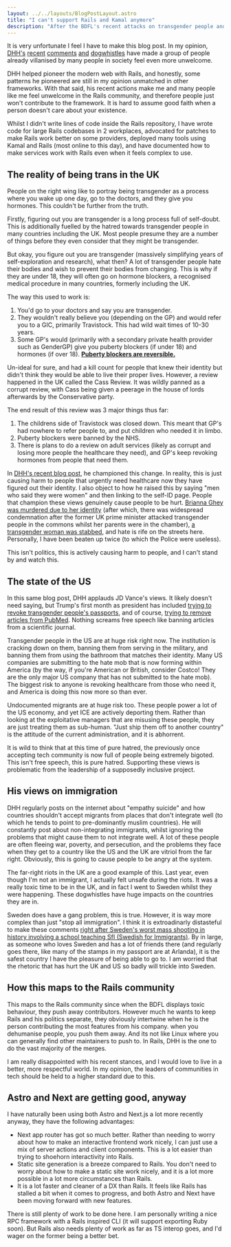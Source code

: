 ```yaml
---
layout: ../../layouts/BlogPostLayout.astro
title: "I can't support Rails and Kamal anymore"
description: "After the BDFL's recent attacks on transgender people and immigrants, I don't believe there is a good environment for contributions."
---
```


It is very unfortunate I feel I have to make this blog post. In my opinion, [DHH's](https://x.com/dhh/status/1890802527936930231) [recent](https://x.com/dhh/status/1891073751988539607) [comments](https://x.com/dhh/status/1891056652134097194) [and](https://x.com/dhh/status/1891094927003525488) [dogwhistles](https://x.com/dhh/status/1890857600264081722) have made a group of people already villanised by many people in society feel even more unwelcome.

DHH helped pioneer the modern web with Rails, and honestly, some patterns he pioneered are still in my opinion unmatched in other frameworks. With that said, his recent actions make me and many people like me feel unwelcome in the Rails community, and therefore people just won't contribute to the framework. It is hard to assume good faith when a person doesn't care about your existence.

Whilst I didn't write lines of code inside the Rails repository, I have wrote code for large Rails codebases in 2 workplaces, advocated for patches to make Rails work better on some providers, deployed many tools using Kamal and Rails (most online to this day), and have documented how to make services work with Rails even when it feels complex to use.

## The reality of being trans in the UK

People on the right wing like to portray being transgender as a process where you wake up one day, go to the doctors, and they give you hormones. This couldn't be further from the truth.

Firstly, figuring out you are transgender is a long process full of self-doubt. This is additionally fuelled by the hatred towards transgender people in many countries including the UK. Most people presume they are a number of things before they even consider that they might be transgender.

But okay, you figure out you are transgender (massively simplifying years of self-exploration and research), what then? A lot of transgender people hate their bodies and wish to prevent their bodies from changing. This is why if they are under 18, they will often go on hormone blockers, a recognised medical procedure in many countries, formerly including the UK.

The way this used to work is:

1. You'd go to your doctors and say you are transgender.
2. They wouldn't really believe you (depending on the GP) and would refer you to a GIC, primarily Travistock. This had wild wait times of 10-30 years.
3. Some GP's would (primarily with a secondary private health provider such as GenderGP) give you puberty blockers (if under 18) and hormones (if over 18). [**Puberty blockers are reversible.**](https://www.abc.net.au/news/2024-09-06/gender-affirming-care-still-safe-effective-and-reversible-review/104322428)

Un-ideal for sure, and had a kill count for people that knew their identity but didn't think they would be able to live their proper lives. However, a review happened in the UK called the Cass Review. It was wildly panned as a corrupt review, with Cass being given a peerage in the house of lords afterwards by the Conservative party.

The end result of this review was 3 major things thus far:

1. The childrens side of Travistock was closed down. This meant that GP's had nowhere to refer people to, and put children who needed it in limbo.
2. Puberty blockers were banned by the NHS.
3. There is plans to do a review on adult services (likely as corrupt and losing more people the healthcare they need), and GP's keep revoking hormones from people that need them.

In [DHH's recent blog post](https://world.hey.com/dhh/europeans-don-t-have-or-understand-free-speech-c7c406e8), he championed this change. In reality, this is just causing harm to people that urgently need healthcare now they have figured out their identity. I also object to how he raised this by saying "men who said they were women" and then linking to the self-ID page. People that champion these views genuinely cause people to be hurt. [Brianna Ghey was murdered due to her identity](https://en.wikipedia.org/wiki/Murder_of_Brianna_Ghey) (after which, there was widespread condemnation after the former UK prime minister attacked transgender people in the commons whilst her parents were in the chamber), [a transgender woman was stabbed](https://www.bbc.com/news/articles/c93l8g35x98o), and hate is rife on the streets here. Personally, I have been beaten up twice (to which the Police were useless).

This isn't politics, this is actively causing harm to people, and I can't stand by and watch this.

## The state of the US

In this same blog post, DHH applauds JD Vance's views. It likely doesn't need saying, but Trump's first month as president has included [trying to revoke transgender people's passports](https://www.vox.com/politics/399502/transgender-passports-lgbtq-trump-marco-rubio-travel-gender), and of course, [trying to remove articles from PubMed](https://www.nature.com/articles/d41586-025-00374-y). Nothing screams free speech like banning articles from a scientific journal.

Transgender people in the US are at huge risk right now. The institution is cracking down on them, banning them from serving in the military, and banning them from using the bathroom that matches their identity. Many US companies are submitting to the hate mob that is now forming within America (by the way, if you're American or British, consider Costco! They are the only major US company that has not submitted to the hate mob). The biggest risk to anyone is revoking healthcare from those who need it, and America is doing this now more so than ever.

Undocumented migrants are at huge risk too. These people power a lot of the US economy, and yet ICE are actively deporting them. Rather than looking at the exploitative managers that are misusing these people, they are just treating them as sub-human. "Just ship them off to another country" is the attitude of the current administration, and it is abhorrent.

It is wild to think that at this time of pure hatred, the previously once accepting tech community is now full of people being extremely bigoted. This isn't free speech, this is pure hatred. Supporting these views is problematic from the leadership of a supposedly inclusive project.

## His views on immigration

DHH regularly posts on the internet about "empathy suicide" and how countries shouldn't accept migrants from places that don't integrate well (to which he tends to point to pre-dominantly muslim countries). He will constantly post about non-integrating immigrants, whilst ignoring the problems that might cause them to not integrate well. A lot of these people are often fleeing war, poverty, and persecution, and the problems they face when they get to a country like the US and the UK are vitriol from the far right. Obviously, this is going to cause people to be angry at the system.

The far-right riots in the UK are a good example of this. Last year, even though I'm not an immigrant, I actually felt unsafe during the riots. It was a really toxic time to be in the UK, and in fact I went to Sweden whilst they were happening. These dogwhistles have huge impacts on the countries they are in.

Sweden does have a gang problem, this is true. However, it is way more complex than just "stop all immigration". I think it is extroadinarly distasteful to make these comments [right after Sweden's worst mass shooting in history involving a school teaching SfI (Swedish for Immigrants)](https://www.bbc.com/news/articles/crm71dmkjjyo). By in large, as someone who loves Sweden and has a lot of friends there (and regularly goes there, like many of the stamps in my passport are at Arlanda), it is the safest country I have the pleasure of being able to go to. I am worried that the rhetoric that has hurt the UK and US so badly will trickle into Sweden.

## How this maps to the Rails community

This maps to the Rails community since when the BDFL displays toxic behaviour, they push away contributors. However much he wants to keep Rails and his politics separate, they obviously intertwine when he is the person contributing the most features from his company. when you dehumanise people, you push them away. And its not like Linux where you can generally find other maintainers to push to. In Rails, DHH is the one to do the vast majority of the merges.

I am really disappointed with his recent stances, and I would love to live in a better, more respectful world. In my opinion, the leaders of communities in tech should be held to a higher standard due to this.

## Astro and Next are getting good, anyway

I have naturally been using both Astro and Next.js a lot more recently anyway, they have the following advantages:

- Next app router has got so much better. Rather than needing to worry about how to make an interactive frontend work nicely, I can just use a mix of server actions and client components. This is a lot easier than trying to shoehorn interactivity into Rails.
- Static site generation is a breeze compared to Rails. You don't need to worry about how to make a static site work nicely, and it is a lot more possible in a lot more circumstances than Rails.
- It is a lot faster and cleaner of a DX than Rails. It feels like Rails has stalled a bit when it comes to progress, and both Astro and Next have been moving forward with new features.

There is still plenty of work to be done here. I am personally writing a nice RPC framework with a Rails inspired CLI (it will support exporting Ruby soon). But Rails also needs plenty of work as far as TS interop goes, and I'd wager on the former being a better bet.
